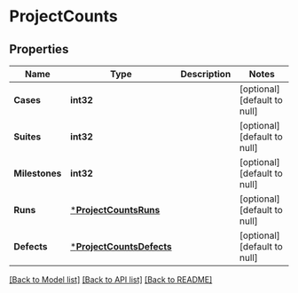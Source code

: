 # ProjectCounts

## Properties
Name | Type | Description | Notes
------------ | ------------- | ------------- | -------------
**Cases** | **int32** |  | [optional] [default to null]
**Suites** | **int32** |  | [optional] [default to null]
**Milestones** | **int32** |  | [optional] [default to null]
**Runs** | [***ProjectCountsRuns**](Project_counts_runs.md) |  | [optional] [default to null]
**Defects** | [***ProjectCountsDefects**](Project_counts_defects.md) |  | [optional] [default to null]

[[Back to Model list]](../README.md#documentation-for-models) [[Back to API list]](../README.md#documentation-for-api-endpoints) [[Back to README]](../README.md)

